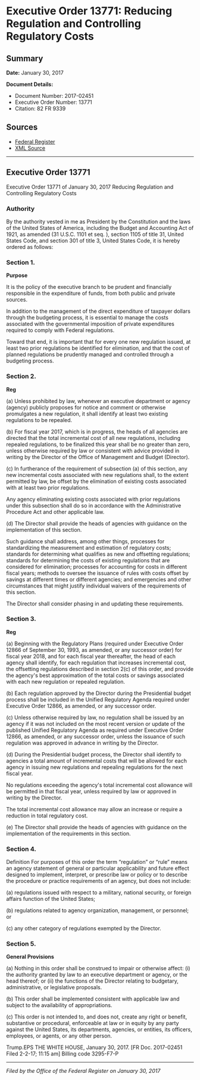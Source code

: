 # Executive Order 13771: Reducing Regulation and Controlling Regulatory Costs

## Summary

**Date:** January 30, 2017

**Document Details:**
- Document Number: 2017-02451
- Executive Order Number: 13771
- Citation: 82 FR 9339

## Sources
- [Federal Register](https://www.federalregister.gov/documents/2017/02/03/2017-02451/reducing-regulation-and-controlling-regulatory-costs)
- [XML Source](https://www.federalregister.gov/documents/full_text/xml/2017/02/03/2017-02451.xml)

---

## Executive Order 13771

Executive Order 13771 of January 30, 2017
Reducing Regulation and Controlling Regulatory Costs
### Authority

By the authority vested in me as President by the Constitution and the laws of the United States of America, including the Budget and Accounting Act of 1921, as amended (31 U.S.C. 1101 
et seq.
), section 1105 of title 31, United States Code, and section 301 of title 3, United States Code, it is hereby ordered as follows:
### Section 1.

**Purpose**

It is the policy of the executive branch to be prudent and financially responsible in the expenditure of funds, from both public and private sources.

In addition to the management of the direct expenditure of taxpayer dollars through the budgeting process, it is essential to manage the costs associated with the governmental imposition of private expenditures required to comply with Federal regulations.

Toward that end, it is important that for every one new regulation issued, at least two prior regulations be identified for elimination, and that the cost of planned regulations be prudently managed and controlled through a budgeting process.
### Section 2.

**Reg**

(a) Unless prohibited by law, whenever an executive department or agency (agency) publicly proposes for notice and comment or otherwise promulgates a new regulation, it shall identify at least two existing regulations to be repealed.

(b) For fiscal year 2017, which is in progress, the heads of all agencies are directed that the total incremental cost of all new regulations, including repealed regulations, to be finalized this year shall be no greater than zero, unless otherwise required by law or consistent with advice provided in writing by the Director of the Office of Management and Budget (Director).

(c) In furtherance of the requirement of subsection (a) of this section, any new incremental costs associated with new regulations shall, to the extent permitted by law, be offset by the elimination of existing costs associated with at least two prior regulations.

Any agency eliminating existing costs associated with prior regulations under this subsection shall do so in accordance with the Administrative Procedure Act and other applicable law.

(d) The Director shall provide the heads of agencies with guidance on the implementation of this section.

Such guidance shall address, among other things, processes for standardizing the measurement and estimation of regulatory costs; standards for determining what qualifies as new and offsetting regulations; standards for determining the costs of existing regulations that are considered for elimination; processes for accounting for costs in different fiscal years; methods to oversee the issuance of rules with costs offset by savings at different times or different agencies; and emergencies and other circumstances that might justify individual waivers of the requirements of this section.

The Director shall consider phasing in and updating these requirements.
### Section 3.

**Reg**

(a) Beginning with the Regulatory Plans (required under Executive Order 12866 of September 30, 1993, as amended, or any successor order) for fiscal year 2018, and for each fiscal year thereafter, the head of each agency shall identify, for each regulation that increases incremental cost, the offsetting regulations described in section 2(c) of this order, and provide the agency's best approximation of the total costs or savings associated with each new regulation or repealed regulation.

(b) Each regulation approved by the Director during the Presidential budget process shall be included in the Unified Regulatory Agenda required under Executive Order 12866, as amended, or any successor order.

(c) Unless otherwise required by law, no regulation shall be issued by an agency if it was not included on the most recent version or update of the published Unified Regulatory Agenda as required under Executive Order 12866, as amended, or any successor order, unless the issuance of such regulation was approved in advance in writing by the Director.

(d) During the Presidential budget process, the Director shall identify to agencies a total amount of incremental costs that will be allowed for each agency in issuing new regulations and repealing regulations for the next fiscal year.

No regulations exceeding the agency's total incremental cost allowance will be permitted in that fiscal year, unless required by law or approved in writing by the Director.

The total incremental cost allowance may allow an increase or require a reduction in total regulatory cost.

(e) The Director shall provide the heads of agencies with guidance on the implementation of the requirements in this section.
### Section 4.

Definition
For purposes of this order the term “regulation” or “rule” means an agency statement of general or particular applicability and future effect designed to implement, interpret, or prescribe law or policy or to describe the procedure or practice requirements of an agency, but does not include:

(a) regulations issued with respect to a military, national security, or foreign affairs function of the United States;

(b) regulations related to agency organization, management, or personnel; or

(c) any other category of regulations exempted by the Director.
### Section 5.

**General Provisions**

(a) Nothing in this order shall be construed to impair or otherwise affect:
    (i) the authority granted by law to an executive department or agency, or the head thereof; or
    (ii) the functions of the Director relating to budgetary, administrative, or legislative proposals.

(b) This order shall be implemented consistent with applicable law and subject to the availability of appropriations.

(c) This order is not intended to, and does not, create any right or benefit, substantive or procedural, enforceable at law or in equity by any party against the United States, its departments, agencies, or entities, its officers, employees, or agents, or any other person.

Trump.EPS
THE WHITE HOUSE,
January 30, 2017.
[FR Doc. 2017-02451 
Filed 2-2-17; 11:15 am]
Billing code 3295-F7-P

---

*Filed by the Office of the Federal Register on January 30, 2017*
